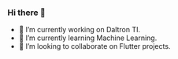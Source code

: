 ### Hi there 👋

- 🔭 I’m currently working on Daltron TI.
- 🌱 I’m currently learning Machine Learning.
- 👯 I’m looking to collaborate on Flutter projects.

<!--
**JeanGC970520/JeanGC970520** is a ✨ _special_ ✨ repository because its `README.md` (this file) appears on your GitHub profile.

Here are some ideas to get you started:

- 🔭 I’m currently working on ...
- 🌱 I’m currently learning ...
- 👯 I’m looking to collaborate on ...
- 🤔 I’m looking for help with ...
- 💬 Ask me about ...
- 📫 How to reach me: ...
- 😄 Pronouns: ...
- ⚡ Fun fact: ...
-->

